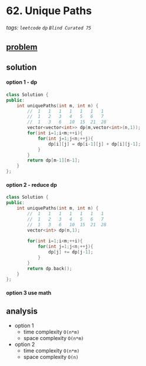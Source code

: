 # 62. Unique Paths

###### tags: `leetcode` `dp` `Blind Curated 75`

## [problem](https://leetcode.com/problems/unique-paths/)


## solution

#### option 1 - dp
```c++
class Solution {
public:
    int uniquePaths(int m, int n) {
        //  1   1   1   1   1   1   1   
        //  1   2   3   4   5   6   7   
        //  1   3   6   10  15  21  28
        vector<vector<int>> dp(m,vector<int>(n,1));
        for(int i=1;i<m;++i){
            for(int j=1;j<n;++j){
                dp[i][j] = dp[i-1][j] + dp[i][j-1];
            }
        }
        return dp[m-1][n-1];
    }
};
```

#### option 2 - reduce dp
```c++
class Solution {
public:
    int uniquePaths(int m, int n) {
        //  1   1   1   1   1   1   1   
        //  1   2   3   4   5   6   7   
        //  1   3   6   10  15  21  28
        vector<int> dp(n,1);
        
        for(int i=1;i<m;++i){
            for(int j=1;j<n;++j){
                dp[j] += dp[j-1];
            }
        }
        return dp.back();
    }
};
```

#### option 3 use math
## analysis
- option 1
    - time complexity `O(n*m)`
    - space complexity `O(n*m)`
- option 2
    - time complexity `O(n*m)`
    - space complexity `O(n)`